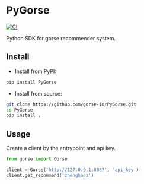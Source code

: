 # PyGorse

[![CI](https://github.com/gorse-io/PyGorse/actions/workflows/ci.yml/badge.svg)](https://github.com/gorse-io/PyGorse/actions/workflows/ci.yml)

Python SDK for gorse recommender system.

## Install

- Install from PyPI:

```bash
pip install PyGorse
```

- Install from source:

```bash
git clone https://github.com/gorse-io/PyGorse.git
cd PyGorse
pip install .
```

## Usage

Create a client by the entrypoint and api key.

```python
from gorse import Gorse

client = Gorse('http://127.0.0.1:8087', 'api_key')
client.get_recommend('zhenghaoz')
```
